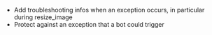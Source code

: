 * Add troubleshooting infos when an exception occurs, in particular during resize_image
* Protect against an exception that a bot could trigger

